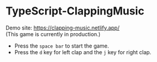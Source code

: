 # TypeScript-ClappingMusic
Demo site: https://clapping-music.netlify.app/  
(This game is currently in production.)

* Press the `space bar` to start the game. 
* Press the `d` key for left clap and the `j` key for right clap.
